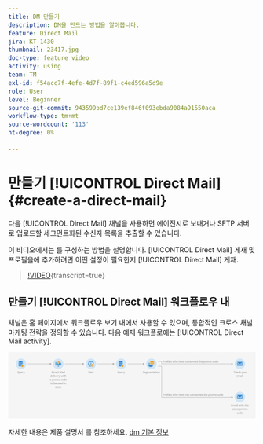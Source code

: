 ```yaml
---
title: DM 만들기
description: DM을 만드는 방법을 알아봅니다.
feature: Direct Mail
jira: KT-1430
thumbnail: 23417.jpg
doc-type: feature video
activity: using
team: TM
exl-id: f54acc7f-4efe-4d7f-89f1-c4ed596a5d9e
role: User
level: Beginner
source-git-commit: 943599bd7ce139ef846f093ebda9084a91550aca
workflow-type: tm+mt
source-wordcount: '113'
ht-degree: 0%

---
```


# 만들기 [!UICONTROL Direct Mail] {#create-a-direct-mail}

다음 [!UICONTROL Direct Mail] 채널을 사용하면 에이전시로 보내거나 SFTP 서버로 업로드할 세그먼트화된 수신자 목록을 추출할 수 있습니다.

이 비디오에서는 를 구성하는 방법을 설명합니다. [!UICONTROL Direct Mail] 게재 및 프로필을에 추가하려면 어떤 설정이 필요한지 [!UICONTROL Direct Mail] 게재.

>[!VIDEO](https://video.tv.adobe.com/v/23417?learn=on){transcript=true}

## 만들기 [!UICONTROL Direct Mail] 워크플로우 내

채널은 홈 페이지에서 워크플로우 보기 내에서 사용할 수 있으며, 통합적인 크로스 채널 마케팅 전략을 정의할 수 있습니다. 다음 예제 워크플로에는 [!UICONTROL Direct Mail activity].

![워크플로 이미지](/help/assets/direct_mail_examplewf.png)

자세한 내용은 제품 설명서 를 참조하세요. [dm 기본 정보](https://experienceleague.adobe.com/docs/campaign-standard/using/communication-channels/direct-mail/about-direct-mail.html)
